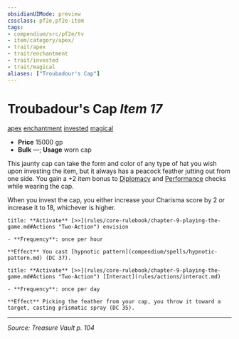 ```yaml
---
obsidianUIMode: preview
cssclass: pf2e,pf2e-item
tags:
- compendium/src/pf2e/tv
- item/category/apex/
- trait/apex
- trait/enchantment
- trait/invested
- trait/magical
aliases: ["Troubadour's Cap"]
---
```

# Troubadour's Cap *Item 17*  
[apex](apex.md "Apex Item Trait")  [enchantment](enchantment.md "Enchantment School Trait")  [invested](invested.md "Invested Item Trait")  [magical](magical.md "Magical Item Trait")  

- **Price** 15000 gp
- **Bulk** —; **Usage** worn cap

This jaunty cap can take the form and color of any type of hat you wish upon investing the item, but it always has a peacock feather jutting out from one side. You gain a +2 item bonus to [Diplomacy](skills.md#Diplomacy) and [Performance](skills.md#Performance) checks while wearing the cap.

When you invest the cap, you either increase your Charisma score by 2 or increase it to 18, whichever is higher.

```ad-embed-ability
title: **Activate** [>>](rules/core-rulebook/chapter-9-playing-the-game.md#Actions "Two-Action") envision

- **Frequency**: once per hour

**Effect** You cast [hypnotic pattern](compendium/spells/hypnotic-pattern.md) (DC 37).
```

```ad-embed-ability
title: **Activate** [>>](rules/core-rulebook/chapter-9-playing-the-game.md#Actions "Two-Action") [Interact](rules/actions/interact.md)

- **Frequency**: once per day

**Effect** Picking the feather from your cap, you throw it toward a target, casting prismatic spray (DC 35).
```


---
*Source: Treasure Vault p. 104*